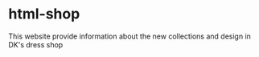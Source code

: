 # html-shop
This website provide information about the new collections and design in DK's dress shop

